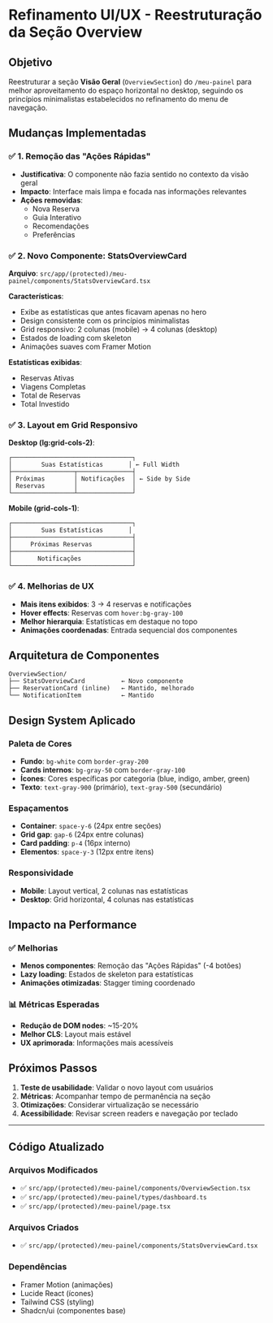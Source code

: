 # Refinamento UI/UX - Reestruturação da Seção Overview

## Objetivo

Reestruturar a seção **Visão Geral** (`OverviewSection`) do `/meu-painel` para melhor aproveitamento do espaço horizontal no desktop, seguindo os princípios minimalistas estabelecidos no refinamento do menu de navegação.

## Mudanças Implementadas

### ✅ 1. Remoção das "Ações Rápidas"
- **Justificativa**: O componente não fazia sentido no contexto da visão geral
- **Impacto**: Interface mais limpa e focada nas informações relevantes
- **Ações removidas**:
  - Nova Reserva 
  - Guia Interativo
  - Recomendações
  - Preferências

### ✅ 2. Novo Componente: StatsOverviewCard
**Arquivo**: `src/app/(protected)/meu-painel/components/StatsOverviewCard.tsx`

**Características**:
- Exibe as estatísticas que antes ficavam apenas no hero
- Design consistente com os princípios minimalistas
- Grid responsivo: 2 colunas (mobile) → 4 colunas (desktop)
- Estados de loading com skeleton
- Animações suaves com Framer Motion

**Estatísticas exibidas**:
- Reservas Ativas
- Viagens Completas  
- Total de Reservas
- Total Investido

### ✅ 3. Layout em Grid Responsivo
**Desktop (lg:grid-cols-2)**:
```
┌─────────────────────────────────┐
│        Suas Estatísticas       │ ← Full Width
├─────────────────┬───────────────┤
│ Próximas        │ Notificações  │ ← Side by Side
│ Reservas        │               │
└─────────────────┴───────────────┘
```

**Mobile (grid-cols-1)**:
```
┌─────────────────────────────────┐
│        Suas Estatísticas       │
├─────────────────────────────────┤
│     Próximas Reservas           │
├─────────────────────────────────┤
│       Notificações              │
└─────────────────────────────────┘
```

### ✅ 4. Melhorias de UX
- **Mais itens exibidos**: 3 → 4 reservas e notificações
- **Hover effects**: Reservas com `hover:bg-gray-100` 
- **Melhor hierarquia**: Estatísticas em destaque no topo
- **Animações coordenadas**: Entrada sequencial dos componentes

## Arquitetura de Componentes

```
OverviewSection/
├── StatsOverviewCard          ← Novo componente
├── ReservationCard (inline)   ← Mantido, melhorado
└── NotificationItem           ← Mantido
```

## Design System Aplicado

### Paleta de Cores
- **Fundo**: `bg-white` com `border-gray-200`
- **Cards internos**: `bg-gray-50` com `border-gray-100`
- **Ícones**: Cores específicas por categoria (blue, indigo, amber, green)
- **Texto**: `text-gray-900` (primário), `text-gray-500` (secundário)

### Espaçamentos
- **Container**: `space-y-6` (24px entre seções)
- **Grid gap**: `gap-6` (24px entre colunas)
- **Card padding**: `p-4` (16px interno)
- **Elementos**: `space-y-3` (12px entre itens)

### Responsividade
- **Mobile**: Layout vertical, 2 colunas nas estatísticas
- **Desktop**: Grid horizontal, 4 colunas nas estatísticas

## Impacto na Performance

### ✅ Melhorias
- **Menos componentes**: Remoção das "Ações Rápidas" (-4 botões)
- **Lazy loading**: Estados de skeleton para estatísticas
- **Animações otimizadas**: Stagger timing coordenado

### 📊 Métricas Esperadas
- **Redução de DOM nodes**: ~15-20%
- **Melhor CLS**: Layout mais estável
- **UX aprimorada**: Informações mais acessíveis

## Próximos Passos

1. **Teste de usabilidade**: Validar o novo layout com usuários
2. **Métricas**: Acompanhar tempo de permanência na seção
3. **Otimizações**: Considerar virtualização se necessário
4. **Acessibilidade**: Revisar screen readers e navegação por teclado

---

## Código Atualizado

### Arquivos Modificados
- ✅ `src/app/(protected)/meu-painel/components/OverviewSection.tsx`
- ✅ `src/app/(protected)/meu-painel/types/dashboard.ts`
- ✅ `src/app/(protected)/meu-painel/page.tsx`

### Arquivos Criados
- ✅ `src/app/(protected)/meu-painel/components/StatsOverviewCard.tsx`

### Dependências
- Framer Motion (animações)
- Lucide React (ícones)
- Tailwind CSS (styling)
- Shadcn/ui (componentes base) 
